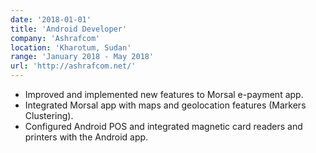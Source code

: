 ```yaml
---
date: '2018-01-01'
title: 'Android Developer'
company: 'Ashrafcom'
location: 'Kharotum, Sudan'
range: 'January 2018 - May 2018'
url: 'http://ashrafcom.net/'
---
```


- Improved and implemented new features to Morsal e-payment app.
- Integrated Morsal app with maps and geolocation features (Markers Clustering).
- Configured Android POS and integrated magnetic card readers and printers with the Android app.